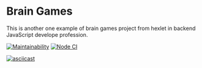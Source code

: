 # Brain Games

This is another one example of brain games project from hexlet in backend JavaScript develope profession.

[![Maintainability](https://api.codeclimate.com/v1/badges/a99a88d28ad37a79dbf6/maintainability)](https://codeclimate.com/github/seth2810/backend-project-lvl1/maintainability)
[![Node CI](https://github.com/seth2810/backend-project-lvl1/workflows/Node.js%20CI/badge.svg)](https://github.com/seth2810/backend-project-lvl1/actions)

[![asciicast](https://asciinema.org/a/joRs2mN0HOjfIOffpHBzOEB0k.svg)](https://asciinema.org/a/joRs2mN0HOjfIOffpHBzOEB0k)
